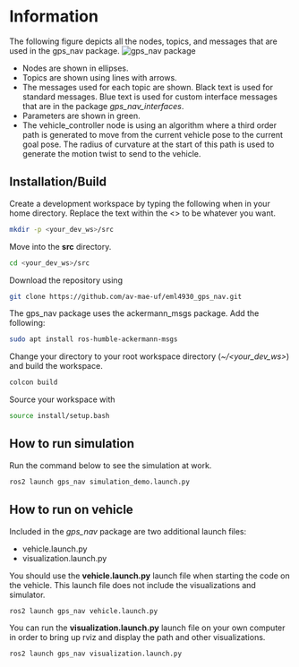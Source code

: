 # Information
The following figure depicts all the nodes, topics, and messages that are used in the gps_nav package.
![gps_nav package](./gps_nav/data/images/gps_nav.jpg)

- Nodes are shown in ellipses.
- Topics are shown using lines with arrows.
- The messages used for each topic are shown.  Black text is used for standard messages.  Blue text is used for custom interface messages that are in the package *gps_nav_interfaces*.
- Parameters are shown in green.
- The vehicle_controller node is using an algorithm where a third order path is generated to move from the current vehicle pose to the current goal pose.  The radius of curvature at the start of this path is used to generate the motion twist to send to the vehicle.

## Installation/Build
Create a development workspace by typing the following when in your home directory. Replace the text within the <> to be whatever you want.
```bash
mkdir -p <your_dev_ws>/src
```
Move into the **src** directory.
```bash
cd <your_dev_ws>/src
```

Download the repository using
```bash
git clone https://github.com/av-mae-uf/eml4930_gps_nav.git
```
The gps_nav package uses the ackermann_msgs package.  Add the following:
```bash
sudo apt install ros-humble-ackermann-msgs
```
Change your directory to your root workspace directory (*~/<your_dev_ws>*) and build the workspace.
```bash
colcon build
``` 
Source your workspace with
```bash
source install/setup.bash
```
## How to run simulation
Run the command below to see the simulation at work.
```bash
ros2 launch gps_nav simulation_demo.launch.py
``` 
## How to run on vehicle
Included in the *gps_nav* package are two additional launch files:
* vehicle.launch.py
* visualization.launch.py

You should use the **vehicle.launch.py** launch file when starting the code on the vehicle. This launch file does not include the visualizations and simulator.
```bash
ros2 launch gps_nav vehicle.launch.py
```

You can run the **visualization.launch.py** launch file on your own computer in order to bring up rviz and display the path and other visualizations.
```bash
ros2 launch gps_nav visualization.launch.py
```
